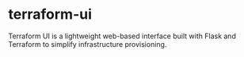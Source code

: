 # terraform-ui
Terraform UI is a lightweight web-based interface built with Flask and Terraform to simplify infrastructure provisioning.
